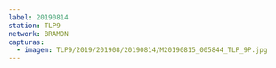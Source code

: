 ```yaml
---
label: 20190814
station: TLP9
network: BRAMON
capturas:
  - imagem: TLP9/2019/201908/20190814/M20190815_005844_TLP_9P.jpg
---
```

